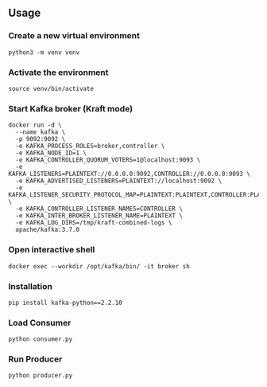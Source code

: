 ## Usage
### Create a new virtual environment
`python3 -m venv venv`

### Activate the environment
`source venv/bin/activate`

### Start Kafka broker (Kraft mode)
```
docker run -d \
  --name kafka \
  -p 9092:9092 \
  -e KAFKA_PROCESS_ROLES=broker,controller \
  -e KAFKA_NODE_ID=1 \
  -e KAFKA_CONTROLLER_QUORUM_VOTERS=1@localhost:9093 \
  -e KAFKA_LISTENERS=PLAINTEXT://0.0.0.0:9092,CONTROLLER://0.0.0.0:9093 \
  -e KAFKA_ADVERTISED_LISTENERS=PLAINTEXT://localhost:9092 \
  -e KAFKA_LISTENER_SECURITY_PROTOCOL_MAP=PLAINTEXT:PLAINTEXT,CONTROLLER:PLAINTEXT \
  -e KAFKA_CONTROLLER_LISTENER_NAMES=CONTROLLER \
  -e KAFKA_INTER_BROKER_LISTENER_NAME=PLAINTEXT \
  -e KAFKA_LOG_DIRS=/tmp/kraft-combined-logs \
  apache/kafka:3.7.0
```

### Open interactive shell
`docker exec --workdir /opt/kafka/bin/ -it broker sh`

### Installation
`pip install kafka-python==2.2.10`
### Load Consumer
`python consumer.py`
### Run Producer
`python producer.py`
